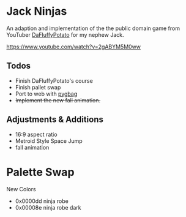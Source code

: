# Jack Ninjas

An adaption and implementation of the the public domain game from YouTuber
[DaFluffyPotato](https://www.youtube.com/@DaFluffyPotato) for my nephew Jack.

https://www.youtube.com/watch?v=2gABYM5M0ww

## Todos

- Finish DaFluffyPotato's course
- Finish pallet swap
- Port to web with [pygbag](https://pypi.org/project/pygbag/)
- ~~Implement the new fall animation.~~

## Adjustments & Additions

- 16:9 aspect ratio
- Metroid Style Space Jump
- fall animation

# Palette Swap

New Colors

- 0x0000dd ninja robe
- 0x00008e ninja robe dark
